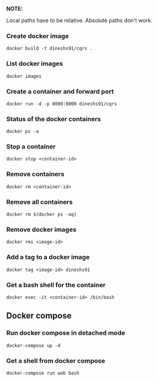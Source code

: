 **NOTE:** 

Local paths have to be relative. Absolute paths don't work.

### Create docker image

`docker build -t dineshs91/cqrs .`

### List docker images

`docker images`

### Create a container and forward port

`docker run -d -p 8000:8000 dineshs91/cqrs`

### Status of the docker containers

`docker ps -a`

### Stop a container

`docker stop <container-id>`

### Remove containers

`docker rm <container-id>`

### Remove all containers

`docker rm $(docker ps -aq)`

### Remove docker images

`docker rmi <image-id>`

### Add a tag to a docker image

`docker tag <image-id> dineshs91`

### Get a bash shell for the container

`docker exec -it <container-id> /bin/bash`

## Docker compose

### Run docker compose in detached mode

`docker-compose up -d`

### Get a shell from docker compose

`docker-compose run web bash`

